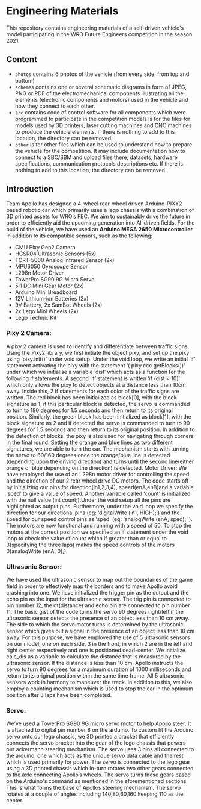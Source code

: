 # Engineering Materials

This repository contains engineering materials of a self-driven vehicle's model participating in the WRO Future Engineers competition in the season 2021.

## Content

* `photos` contains 6 photos of the vehicle (from every side, from top and bottom)
* `schemes` contains one or several schematic diagrams in form of JPEG, PNG or PDF of the electromechanical components illustrating all the elements (electronic components and motors) used in the vehicle and how they connect to each other.
* `src` contains code of control software for all components which were programmed to participate in the competition
models is for the files for models used by 3D printers, laser cutting machines and CNC machines to produce the vehicle elements. If there is nothing to add to this location, the directory can be removed.
* `other` is for other files which can be used to understand how to prepare the vehicle for the competition. It may include documentation how to connect to a SBC/SBM and upload files there, datasets, hardware specifications, communication protocols descriptions etc. If there is nothing to add to this location, the directory can be removed.

## Introduction

Team Apollo has designed a 4-wheel rear-wheel driven Arduino-PIXY2 based robotic car which primarily uses a lego chassis with a combination of 3D printed assets for WRO’s FEC. 
We aim to sustainably drive the future in order to efficiently aid the upcoming generation into AI-driven fields. 
For the build of the vehicle, we have used an **Arduino MEGA 2650 Microcontroller** in addition to its compatible sensors, such as the following:
* CMU Pixy Gen2 Camera
* HCSR04 Ultrasonic Sensors (5x)
* TCRT-5000 Analog Infrared Sensor (2x)
* MPU6050 Gyroscope Sensor
* L298n Motor Driver
* TowerPro SG90 9G Micro Servo
* 5:1 DC Mini Gear Motor (2x)
* Arduino Mini Breadboard
* 12V Lithium-ion Batteries (2x)
* 9V Battery, 2x SamBot Wheels (2x)
* 2x Lego Mini Wheels (2x)
* Lego Technic Kit



### Pixy 2 Camera:

A pixy 2 camera is used to identify and differentiate between traffic signs. Using the Pixy2 library, we first initiate the object pixy, and set up the pixy using ‘pixy.init()’ under void setup. Under the void loop, we write an initial ‘if’ statement activating the pixy with the statement ‘( pixy.ccc.getBlocks())’ under which we initialise a variable ‘dist’ which acts as a function for the following if statements.
A second ‘if’ statement is written ‘if (dist < 10)’ which only allows the pixy to detect objects at a distance less than 10cm away. Inside this, 2 if statements for each color of the traffic signs are written. The red block has been initialized as block[0], with the block signature as 1, if this particular block is detected, the servo is commanded to turn to 180 degrees for 1.5 seconds and then return to its original position. Similarly, the green block has been initialized as block[1], with the block signature as 2 and if detected the servo is commanded to turn to 90 degrees for 1.5 seconds and then return to its original position.
In addition to the detection of blocks, the pixy is also used for navigating through corners in the final round. Setting the orange and blue lines as two different signatures, we are able to turn the car. The mechanism starts with turning the servo to 60/160 degrees once the orange/blue line is detected (depending upon the driving direction) and turns until the second line(either orange or blue depending on the direction) is detected.
Motor Driver: We have employed the use of an L298n motor driver for controlling the speed and the direction of our 2 rear wheel drive DC motors. The code starts off by initializing our pins for direction(in1,2,3,4), speed(enA,enB)and a variable ‘sped’ to give a value of speed. Another variable called ‘count’ is initialized with the null value (int count;).Under the void setup all the pins are highlighted as output pins. Furthermore, under the void loop we specify the direction for our directional pins (eg: ‘digitalWrite (in1, HIGH);’) and the speed for our speed control pins as ‘sped’ (eg: ‘analogWrite (enA, sped);’ ). The motors are now functional and running with a speed of 50. To stop the motors at the correct position we specified an if statement under the void loop to check the value of count which if greater than or equal to 3(specifying the three laps) makes the speed controls of the motors 0(analogWrite (enA, 0);).

### Ultrasonic Sensor:

We have used the ultrasonic sensor to map out the boundaries of the game field in order to effectively map the borders and to make Apollo avoid crashing into one. We have initialized the trigger pin as the output and the echo pin as the input for the ultrasonic sensor. The trig pin is connected to pin number 12, the dt(distance) and echo pin are connected to pin number 11. The basic gist of the code turns the servo 90 degrees right/left if the ultrasonic sensor detects the presence of an object less than 10 cm away. The side to which the servo motor turns is determined by the ultrasonic sensor which gives out a signal in the presence of an object less than 10 cm away. For this purpose, we have employed the use of 5 ultrasonic sensors on our model, one on each side, 3 in the front, in which 2 are in the left and right center respectively and one is positioned dead-center. We initialize calc_dis as a variable to calculate the distance that is measured by the ultrasonic sensor. If the distance is less than 10 cm, Apollo instructs the servo to turn 90 degrees for a maximum duration of 1000 milliseconds and return to its original position within the same time frame. All 5 ultrasonic sensors work in harmony to maneuver the track. In addition to this, we also employ a counting mechanism which is used to stop the car in the optimum position after 3 laps have been completed.

### Servo:

We’ve used a TowerPro SG90 9G micro servo motor to help Apollo steer. It is attached to digital pin number 8 on the arduino. To custom fit the Arduino servo onto our lego chassis, we 3D printed a bracket that efficiently connects the servo bracket into the gear of the lego chassis that powers our ackermann steering mechanism. The servo uses 3 pins all connected to the arduino, one which acts as the unique servo data cable and the rest which is used primarily for power. The servo is connected to the lego gear using a 3D printed chassis which in-turn rotates two other gears connected to the axle connecting Apollo’s wheels. The servo turns these gears based on the Arduino's command as mentioned in the aforementioned sections. This is what forms the base of Apollos steering mechanism. The servo rotates at a couple of angles including 140,80,60,160 keeping 110 as the center.

